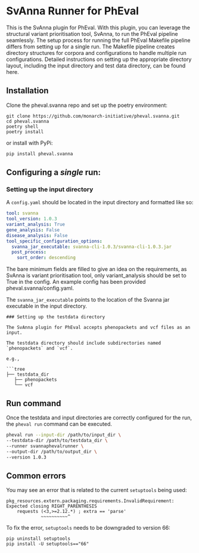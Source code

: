 # SvAnna Runner for PhEval

This is the SvAnna plugin for PhEval. With this plugin, you can leverage the structural variant prioritisation tool, SvAnna, to run the PhEval pipeline seamlessly. The setup process for running the full PhEval Makefile pipeline differs from setting up for a single run. The Makefile pipeline creates directory structures for corpora and configurations to handle multiple run configurations. Detailed instructions on setting up the appropriate directory layout, including the input directory and test data directory, can be found here.


## Installation

Clone the pheval.svanna repo and set up the poetry environment:

```shell
git clone https://github.com/monarch-initiative/pheval.svanna.git
cd pheval.svanna
poetry shell
poetry install
```

or install with PyPi:

```sh
pip install pheval.svanna
```
## Configuring a *single* run:

### Setting up the input directory

A `config.yaml` should be located in the input directory and formatted like so:

```yaml
tool: svanna
tool_version: 1.0.3
variant_analysis: True
gene_analysis: False
disease_analysis: False
tool_specific_configuration_options:
  svanna_jar_executable: svanna-cli-1.0.3/svanna-cli-1.0.3.jar
  post_process:
    sort_order: descending
```
The bare minimum fields are filled to give an idea on the requirements, as SvAnna is variant prioritisation tool, only variant_analysis should be set to True in the config. An example config has been provided pheval.svanna/config.yaml.

The `svanna_jar_executable` points to the location of the Svanna jar executable in the input directory.



```
### Setting up the testdata directory

The SvAnna plugin for PhEval accepts phenopackets and vcf files as an input. 

The testdata directory should include subdirectories named `phenopackets` and `vcf`.

e.g., 

```tree
├── testdata_dir
   ├── phenopackets
   └── vcf
```

## Run command

Once the testdata and input directories are correctly configured for the run, the `pheval run` command can be executed.

```bash
pheval run --input-dir /path/to/input_dir \
--testdata-dir /path/to/testdata_dir \
--runner svannaphevalrunner \
--output-dir /path/to/output_dir \
--version 1.0.3
```

## Common errors

You may see an error that is related to the current `setuptools` being used:

```shell
pkg_resources.extern.packaging.requirements.InvalidRequirement: Expected closing RIGHT_PARENTHESIS
    requests (<3,>=2.12.*) ; extra == 'parse'
             ~~~~~~~~~~^
```

To fix the error, `setuptools` needs to be downgraded to version 66:

```shell
pip uninstall setuptools
pip install -U setuptools=="66"
```
